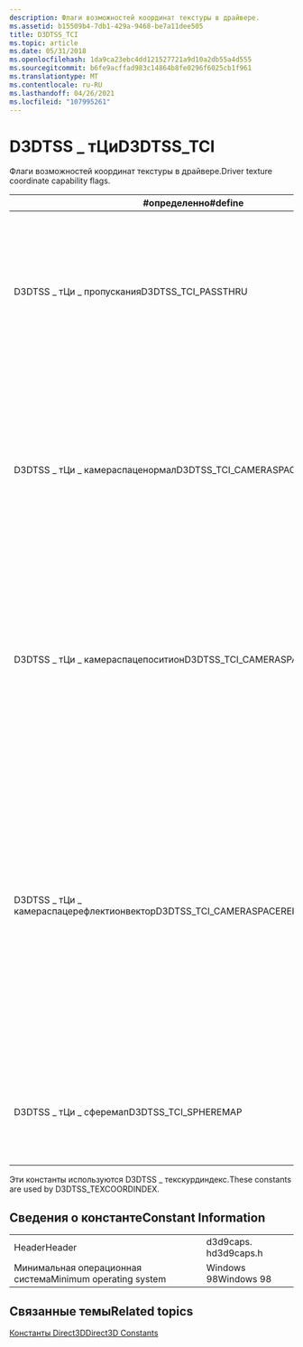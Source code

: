 ```yaml
---
description: Флаги возможностей координат текстуры в драйвере.
ms.assetid: b15509b4-7db1-429a-9468-be7a11dee505
title: D3DTSS_TCI
ms.topic: article
ms.date: 05/31/2018
ms.openlocfilehash: 1da9ca23ebc4dd121527721a9d10a2db55a4d555
ms.sourcegitcommit: b6fe9acffad983c14864b8fe0296f6025cb1f961
ms.translationtype: MT
ms.contentlocale: ru-RU
ms.lasthandoff: 04/26/2021
ms.locfileid: "107995261"
---
```

# <a name="d3dtss_tci"></a><span data-ttu-id="66d37-103">D3DTSS \_ тЦи</span><span class="sxs-lookup"><span data-stu-id="66d37-103">D3DTSS\_TCI</span></span>

<span data-ttu-id="66d37-104">Флаги возможностей координат текстуры в драйвере.</span><span class="sxs-lookup"><span data-stu-id="66d37-104">Driver texture coordinate capability flags.</span></span>



| <span data-ttu-id="66d37-105">\#определенно</span><span class="sxs-lookup"><span data-stu-id="66d37-105">\#define</span></span>                                 | <span data-ttu-id="66d37-106">Значение</span><span class="sxs-lookup"><span data-stu-id="66d37-106">Value</span></span>       | <span data-ttu-id="66d37-107">Описание</span><span class="sxs-lookup"><span data-stu-id="66d37-107">Description</span></span>                                                                                                                                                                                                          |
|------------------------------------------|-------------|----------------------------------------------------------------------------------------------------------------------------------------------------------------------------------------------------------------------|
| <span data-ttu-id="66d37-108">D3DTSS \_ тЦи \_ пропускания</span><span class="sxs-lookup"><span data-stu-id="66d37-108">D3DTSS\_TCI\_PASSTHRU</span></span>                    | <span data-ttu-id="66d37-109">0x00000000</span><span class="sxs-lookup"><span data-stu-id="66d37-109">0x00000000L</span></span> | <span data-ttu-id="66d37-110">Используйте указанные координаты текстуры, содержащиеся в формате вершины.</span><span class="sxs-lookup"><span data-stu-id="66d37-110">Use the specified texture coordinates contained within the vertex format.</span></span> <span data-ttu-id="66d37-111">Это значение разрешается в ноль.</span><span class="sxs-lookup"><span data-stu-id="66d37-111">This value resolves to zero.</span></span>                                                                                                               |
| <span data-ttu-id="66d37-112">D3DTSS \_ тЦи \_ камераспаценормал</span><span class="sxs-lookup"><span data-stu-id="66d37-112">D3DTSS\_TCI\_CAMERASPACENORMAL</span></span>           | <span data-ttu-id="66d37-113">0x00010000L</span><span class="sxs-lookup"><span data-stu-id="66d37-113">0x00010000L</span></span> | <span data-ttu-id="66d37-114">Используйте нормальную вершину, преобразованную в пространство камеры, в качестве координат входной текстуры для преобразования текстур этого этапа.</span><span class="sxs-lookup"><span data-stu-id="66d37-114">Use the vertex normal, transformed to camera space, as the input texture coordinates for this stage's texture transformation.</span></span>                                                                                        |
| <span data-ttu-id="66d37-115">D3DTSS \_ тЦи \_ камераспацепоситион</span><span class="sxs-lookup"><span data-stu-id="66d37-115">D3DTSS\_TCI\_CAMERASPACEPOSITION</span></span>         | <span data-ttu-id="66d37-116">0x00020000L</span><span class="sxs-lookup"><span data-stu-id="66d37-116">0x00020000L</span></span> | <span data-ttu-id="66d37-117">Используйте расположение вершины, преобразованное в область камеры, в качестве координат входной текстуры для преобразования текстур этого этапа.</span><span class="sxs-lookup"><span data-stu-id="66d37-117">Use the vertex position, transformed to camera space, as the input texture coordinates for this stage's texture transformation.</span></span>                                                                                      |
| <span data-ttu-id="66d37-118">D3DTSS \_ тЦи \_ камераспацерефлектионвектор</span><span class="sxs-lookup"><span data-stu-id="66d37-118">D3DTSS\_TCI\_CAMERASPACEREFLECTIONVECTOR</span></span> | <span data-ttu-id="66d37-119">0x00030000L</span><span class="sxs-lookup"><span data-stu-id="66d37-119">0x00030000L</span></span> | <span data-ttu-id="66d37-120">Используйте Вектор отражения, преобразованный в пространство камеры, как входную координату текстуры для преобразования текстур этого этапа.</span><span class="sxs-lookup"><span data-stu-id="66d37-120">Use the reflection vector, transformed to camera space, as the input texture coordinate for this stage's texture transformation.</span></span> <span data-ttu-id="66d37-121">Вектор отражения вычисляются на основе расположения входной вершины и обычного вектора.</span><span class="sxs-lookup"><span data-stu-id="66d37-121">The reflection vector is computed from the input vertex position and normal vector.</span></span> |
| <span data-ttu-id="66d37-122">D3DTSS \_ тЦи \_ сферемап</span><span class="sxs-lookup"><span data-stu-id="66d37-122">D3DTSS\_TCI\_SPHEREMAP</span></span>                   | <span data-ttu-id="66d37-123">0x00040000L</span><span class="sxs-lookup"><span data-stu-id="66d37-123">0x00040000L</span></span> | <span data-ttu-id="66d37-124">Используйте указанные координаты текстуры для сопоставления сфер.</span><span class="sxs-lookup"><span data-stu-id="66d37-124">Use the specified texture coordinates for sphere mapping.</span></span>                                                                                                                                                            |



 

<span data-ttu-id="66d37-125">Эти константы используются D3DTSS \_ текскурдиндекс.</span><span class="sxs-lookup"><span data-stu-id="66d37-125">These constants are used by D3DTSS\_TEXCOORDINDEX.</span></span>

## <a name="constant-information"></a><span data-ttu-id="66d37-126">Сведения о константе</span><span class="sxs-lookup"><span data-stu-id="66d37-126">Constant Information</span></span>



|                          |            |
|--------------------------|------------|
| <span data-ttu-id="66d37-127">Header</span><span class="sxs-lookup"><span data-stu-id="66d37-127">Header</span></span>                   | <span data-ttu-id="66d37-128">d3d9caps. h</span><span class="sxs-lookup"><span data-stu-id="66d37-128">d3d9caps.h</span></span> |
| <span data-ttu-id="66d37-129">Минимальная операционная система</span><span class="sxs-lookup"><span data-stu-id="66d37-129">Minimum operating system</span></span> | <span data-ttu-id="66d37-130">Windows 98</span><span class="sxs-lookup"><span data-stu-id="66d37-130">Windows 98</span></span> |



 

## <a name="related-topics"></a><span data-ttu-id="66d37-131">Связанные темы</span><span class="sxs-lookup"><span data-stu-id="66d37-131">Related topics</span></span>

<dl> <dt>

[<span data-ttu-id="66d37-132">Константы Direct3D</span><span class="sxs-lookup"><span data-stu-id="66d37-132">Direct3D Constants</span></span>](dx9-graphics-reference-d3d-constants.md)
</dt> </dl>

 

 



